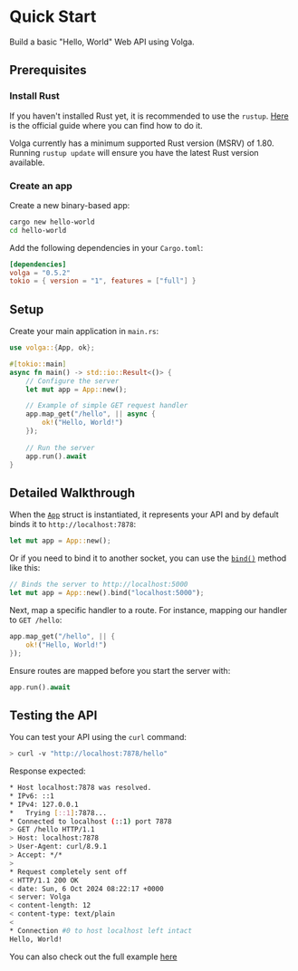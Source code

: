 # Quick Start

Build a basic "Hello, World" Web API using Volga.

## Prerequisites

### Install Rust
If you haven't installed Rust yet, it is recommended to use the `rustup`. [Here](https://doc.rust-lang.org/book/ch01-01-installation.html) is the official guide where you can find how to do it.

Volga currently has a minimum supported Rust version (MSRV) of 1.80. Running `rustup update` will ensure you have the latest Rust version available.

### Create an app
Create a new binary-based app:
```bash
cargo new hello-world
cd hello-world
```

Add the following dependencies in your `Cargo.toml`:

```toml
[dependencies]
volga = "0.5.2"
tokio = { version = "1", features = ["full"] }
```
## Setup
Create your main application in `main.rs`:

```rust
use volga::{App, ok};

#[tokio::main]
async fn main() -> std::io::Result<()> {
    // Configure the server
    let mut app = App::new();

    // Example of simple GET request handler
    app.map_get("/hello", || async {
        ok!("Hello, World!")
    });
    
    // Run the server
    app.run().await
}
```
## Detailed Walkthrough
When the [`App`](https://docs.rs/volga/latest/volga/app/struct.App.html) struct is instantiated, it represents your API and by default binds it to `http://localhost:7878`:
```rust
let mut app = App::new();
```
Or if you need to bind it to another socket, you can use the [`bind()`](https://docs.rs/volga/latest/volga/app/struct.App.html#method.bind) method like this:
```rust
// Binds the server to http://localhost:5000
let mut app = App::new().bind("localhost:5000");
```
Next, map a specific handler to a route. For instance, mapping our handler to `GET /hello`:
```rust
app.map_get("/hello", || {
    ok!("Hello, World!")
});
```
Ensure routes are mapped before you start the server with:
```rust
app.run().await
```
## Testing the API

You can test your API using the `curl` command:
```bash
> curl -v "http://localhost:7878/hello"
```
Response expected:
```bash
* Host localhost:7878 was resolved.
* IPv6: ::1
* IPv4: 127.0.0.1
*   Trying [::1]:7878...
* Connected to localhost (::1) port 7878
> GET /hello HTTP/1.1
> Host: localhost:7878
> User-Agent: curl/8.9.1
> Accept: */*
>
* Request completely sent off
< HTTP/1.1 200 OK
< date: Sun, 6 Oct 2024 08:22:17 +0000
< server: Volga
< content-length: 12
< content-type: text/plain
<
* Connection #0 to host localhost left intact
Hello, World!
```
You can also check out the full example [here](https://github.com/RomanEmreis/volga/blob/main/examples/hello_world.rs)
